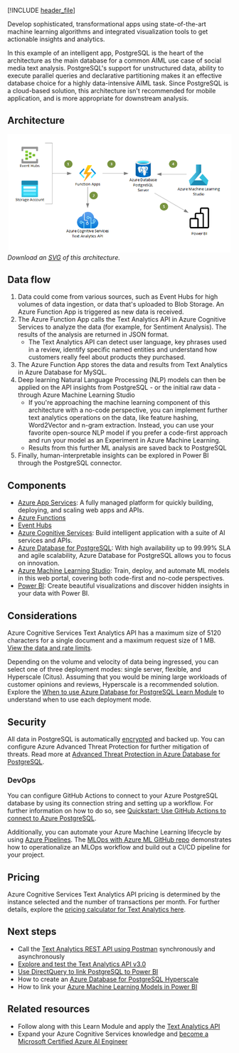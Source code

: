 


[!INCLUDE [header_file](../../../includes/sol-idea-header.md)]

Develop sophisticated, transformational apps using state-of-the-art machine learning algorithms and integrated visualization tools to get actionable insights and analytics.

In this example of an intelligent app, PostgreSQL is the heart of the architecture as the main database for a common AIML use case of social media text analysis. PostgreSQL's support for unstructured data, ability to execute parallel queries and declarative partitioning makes it an effective database choice for a highly data-intensive AIML task. Since PostgreSQL is a cloud-based solution, this architecture isn't recommended for mobile application, and is more appropriate for downstream analysis.

## Architecture

![Architecture Diagram](../media/intelligent-apps-using-azure-database-for-postgresql.png)
*Download an [SVG](../media/intelligent-apps-using-azure-database-for-postgresql.svg) of this architecture.*

## Data flow

1. Data could come from various sources, such as Event Hubs for high volumes of data ingestion, or data that's uploaded to Blob Storage. An Azure Function App is triggered as new data is received.
2. The Azure Function App calls the Text Analytics API in Azure Cognitive Services to analyze the data (for example, for Sentiment Analysis). The results of the analysis are returned in JSON format.
    * The Text Analytics API can detect user language, key phrases used in a review, identify specific named entities and understand how customers really feel about products they purchased.
3. The Azure Function App stores the data and results from Text Analytics in Azure Database for MySQL.
4. Deep learning Natural Language Processing (NLP) models can then be applied on the API insights from PostgreSQL - or the initial raw data - through Azure Machine Learning Studio
    * If you're approaching the machine learning component of this architecture with a no-code perspective, you can implement further text analytics operations on the data, like feature hashing, Word2Vector and n-gram extraction. Instead, you can use your favorite open-source NLP model if you prefer a code-first approach and run your model as an Experiment in Azure Machine Learning.
    * Results from this further ML analysis are saved back to PostgreSQL
5. Finally, human-interpretable insights can be explored in Power BI through the PostgreSQL connector.

## Components

* [Azure App Services](https://azure.microsoft.com/services/app-service/): A fully managed platform for quickly building, deploying, and scaling web apps and APIs.
* [Azure Functions](/azure/azure-functions/functions-overview)
* [Event Hubs](/azure/event-hubs/)
* [Azure Cognitive Services](https://azure.microsoft.com/services/cognitive-services/): Build intelligent application with a suite of AI services and APIs.
* [Azure Database for PostgreSQL](https://azure.microsoft.com/services/postgresql/): With high availability up to 99.99% SLA and agile scalability, Azure Database for PostgreSQL allows you to focus on innovation.
* [Azure Machine Learning Studio](/azure/machine-learning/overview-what-is-machine-learning-studio): Train, deploy, and automate ML models in this web portal, covering both code-first and no-code perspectives.
* [Power BI](https://powerbi.microsoft.com/): Create beautiful visualizations and discover hidden insights in your data with Power BI.

## Considerations

Azure Cognitive Services Text Analytics API has a maximum size of 5120 characters for a single document and a maximum request size of 1 MB. [View the data and rate limits](/azure/cognitive-services/text-analytics/concepts/data-limits).

Depending on the volume and velocity of data being ingressed, you can select one of three deployment modes: single server, flexible, and Hyperscale (Citus). Assuming that you would be mining large workloads of customer opinions and reviews, Hyperscale is a recommended solution. Explore the [When to use Azure Database for PostgreSQL Learn Module](/learn/modules/intro-to-postgres/5-when-to-use-azure-database-postgres) to understand when to use each deployment mode.

## Security

All data in PostgreSQL is automatically [encrypted](/azure/postgresql/concepts-data-encryption-postgresql) and backed up. You can configure Azure Advanced Threat Protection for further mitigation of threats. Read more at [Advanced Threat Protection in Azure Database for PostgreSQL](/azure/postgresql/concepts-data-access-and-security-threat-protection).

### DevOps

You can configure GitHub Actions to connect to your Azure PostgreSQL database by using its connection string and setting up a workflow. For further information on how to do so, see [Quickstart: Use GitHub Actions to connect to Azure PostgreSQL](/azure/postgresql/how-to-deploy-github-action).

Additionally, you can automate your Azure Machine Learning lifecycle by using [Azure Pipelines](/azure/devops/pipelines/targets/azure-machine-learning). The [MLOps with Azure ML GitHub repo](https://github.com/Microsoft/MLOpsPython) demonstrates how to operationalize an MLOps workflow and build out a CI/CD pipeline for your project.

## Pricing

Azure Cognitive Services Text Analytics API pricing is determined by the instance selected and the number of transactions per month. For further details, explore the [pricing calculator for Text Analytics here](https://azure.microsoft.com/pricing/details/cognitive-services/text-analytics/).

## Next steps

* Call the [Text Analytics REST API using Postman](/azure/cognitive-services/text-analytics/how-tos/text-analytics-how-to-call-api) synchronously and asynchronously
* [Explore and test the Text Analytics API v3.0](https://westus.dev.cognitive.microsoft.com/docs/services/TextAnalytics-v3-0/operations/Languages)
* [Use DirectQuery to link PostgreSQL to Power BI](/power-bi/connect-data/desktop-directquery-about)
* How to create an [Azure Database for PostgreSQL Hyperscale](/azure/postgresql/tutorial-hyperscale-server-group)
* How to link your [Azure Machine Learning Models in Power BI](/power-bi/connect-data/service-aml-integrate)

## Related resources

* Follow along with this Learn Module and apply the [Text Analytics API](/learn/modules/classify-user-feedback-with-the-text-analytics-api/)
* Expand your Azure Cognitive Services knowledge and [become a Microsoft Certified Azure AI Engineer](/learn/certifications/azure-ai-engineer/)
